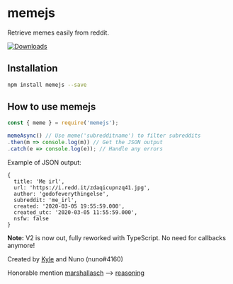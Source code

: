 # memejs
Retrieve memes easily from reddit.
<p><a href="https://www.npmjs.com/package/memejs" rel="nofollow"><img src="https://badgen.net/npm/dt/memejs" alt="Downloads" /></a></p>

## Installation
```bash
npm install memejs --save
```

## How to use memejs
```js
const { meme } = require('memejs');

memeAsync() // Use meme('subredditname') to filter subreddits
.then(m => console.log(m)) // Get the JSON output
.catch(e => console.log(e)); // Handle any errors
```

Example of JSON output:
```
{
  title: 'Me irl',
  url: 'https://i.redd.it/zdaqicupnzq41.jpg',
  author: 'godofeverythingelse',
  subreddit: 'me_irl',
  created: '2020-03-05 19:55:59.000',
  created_utc: '2020-03-05 11:55:59.000',
  nsfw: false
}
```

**Note:** V2 is now out, fully reworked with TypeScript. No need for callbacks anymore!

Created by [Kyle](https://github.com/scrap) and Nuno (nuno#4160)

Honorable mention [marshallasch](https://github.com/marshallAsch/) --> [reasoning](https://github.com/Nuno135/memejs/pull/6)
